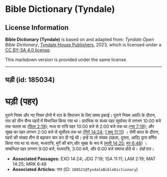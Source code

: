 # Bible Dictionary (Tyndale)

## License Information

**Bible Dictionary (Tyndale)** is based on and adapted from: _Tyndale Open Bible Dictionary_, [Tyndale House Publishers](https://tyndaleopenresources.com/), 2023, which is licensed under a [CC BY-SA 4.0 license](https://creativecommons.org/licenses/by-sa/4.0/legalcode.en).

This markdown version is provided under the same license.



--------------------------------

## घड़ी (id: 185034)

घड़ी (पहर)
==========

पुराने नियम और नए नियम दोनों में रात के विभाजन के लिए समय इकाई। पुराने नियम अवधि के दौरान, रात को तीन सैन्य पहरों में विभाजित किया गया था। प्रारंभिक या संध्या पहर सूर्यास्त से लगभग 10:00 बजे तक चलता था ([विला 2:19](https://ref.ly/Lam2:19)); मध्य या रात्रि पहर 10:00 बजे से 2:00 बजे तक था ([न्या 7:19](https://ref.ly/Judg7:19)); और सुबह का पहर लगभग 2:00 बजे से सूर्योदय तक था ([निर्ग 14:24](https://ref.ly/Exod14:24); [1 शमू 11:11](https://ref.ly/1Sam11:11)) । रोमी काल के दौरान, पहरों की संख्या तीन से बढ़ाकर चार कर दी गई थी। इन्हें या तो संख्या (पहला, दूसरा, आदि) द्वारा वर्णित किया गया था या संध्या, मध्यरात्रि, मुर्गे की बांग,और सुबह के रूप में ([मत्ती 14:25](https://ref.ly/Matt14:25); [मर 6:48](https://ref.ly/Mark6:48)) । सम्बन्धित पहर लगभग 9:00 बजे, मध्यरात्रि, 3:00 बजे, और 6:00 बजे समाप्त होते थे। *देखें* रात।

* **Associated Passages:** EXO 14:24; JDG 7:19; 1SA 11:11; LAM 2:19; MAT 14:25; MRK 6:48
* **Associated Articles:** रात (ID: `180521@TyndaleBibleDictionary`)

